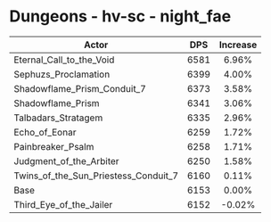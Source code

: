 # Dungeons - hv-sc - night_fae
| Actor | DPS | Increase |
|---|:---:|:---:|
|Eternal_Call_to_the_Void|6581|6.96%|
|Sephuzs_Proclamation|6399|4.00%|
|Shadowflame_Prism_Conduit_7|6373|3.58%|
|Shadowflame_Prism|6341|3.06%|
|Talbadars_Stratagem|6335|2.96%|
|Echo_of_Eonar|6259|1.72%|
|Painbreaker_Psalm|6258|1.71%|
|Judgment_of_the_Arbiter|6250|1.58%|
|Twins_of_the_Sun_Priestess_Conduit_7|6160|0.11%|
|Base|6153|0.00%|
|Third_Eye_of_the_Jailer|6152|-0.02%|

